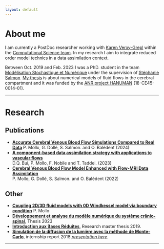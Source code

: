 ```yaml
---
layout: default
---
```


# About me

I am currently a PostDoc researcher working with 
[Karen Veroy-Grepl](https://www.tue.nl/en/research/researchers/karen-veroy-grepl/) within the
[Computational Science team](https://casa.win.tue.nl/computational-science/).
In my research I aim to integrate reduced order model technics in a data
assimilation context.

Between Oct. 2019 and Feb. 2023 I was a PhD. student in the team 
[Modélisation Stochastique et Numérique](https://www.univ-reims.fr/rubrique-cachee/laboratoires-labelises/equations-aux-derivees-partielles-et-physique-mathematique-c.n.r.s.-fre-3111/equipes-de-recherche/modelisation,10069,18106.html)
under the supervision of
[Stéphanie Salmon](http://salmon.perso.math.cnrs.fr/).
[My thesis](https://theses.fr/2023REIMS004) 
is about numerical models of fluid flows in the cerebral compartment and
it was funded by the 
[ANR project HANUMAN](http://salmon.perso.math.cnrs.fr/hanuman.html)
(18-CE45-0014-01).

<hr>

# Research

## Publications

* [**Accurate Cerebral Venous Blood Flow Simulations Compared to Real Data**](https://hal.science/hal-04555008)
P. Mollo, G. Dollé, S. Salmon. and O. Balédent (2024)
* [**A component-based data assimilation strategy with applications to vascular flows**](https://www.esaim-proc.org/articles/proc/abs/2023/02/proc2307305/proc2307305.html)\
D.Q. Bui, P. Mollo, F. Nobile and T. Taddei. (2023)
* [**Cerebral Venous Blood Flow Model Enhanced with Flow-MRI Data Assimilation**](https://hal.science/hal-04104522) \
P. Mollo, G. Dollé, S. Salmon. and O. Balédent (2022)

## Other

* [**Coupling 2D/3D fluid models with 0D Windkessel model via boundary condition**](https://hal.science/hal-04247891)
P. Mollo
* [**Développement et analyse du modèle numérique du système crânio-spinal**](https://theses.fr/2023REIMS004), Thesis 2023
* [**Introduction aux Bases Réduites**](./assets/docs/rbmstage.pdf), Research master thesis 2019.
* [**Simulation de la diffusion de la lumière avec la méthode de Monte-Carlo**](./assets/docs/stagem1.pdf), internship report 2018
[_presentation here_](./assets/pres/stagem1.pdf).

<hr>


